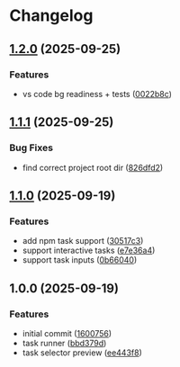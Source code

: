 # Changelog

## [1.2.0](https://github.com/chenasraf/vstask/compare/v1.1.1...v1.2.0) (2025-09-25)


### Features

* vs code bg readiness + tests ([0022b8c](https://github.com/chenasraf/vstask/commit/0022b8c06a6d99761e310c4419e0eb556e27f64c))

## [1.1.1](https://github.com/chenasraf/vstask/compare/v1.1.0...v1.1.1) (2025-09-25)


### Bug Fixes

* find correct project root dir ([826dfd2](https://github.com/chenasraf/vstask/commit/826dfd2b61ecd8f571d089cca21b381eaeea7846))

## [1.1.0](https://github.com/chenasraf/vstask/compare/v1.0.0...v1.1.0) (2025-09-19)


### Features

* add npm task support ([30517c3](https://github.com/chenasraf/vstask/commit/30517c3f24611377928a7891eb5be91ed02f3bc5))
* support interactive tasks ([e7e36a4](https://github.com/chenasraf/vstask/commit/e7e36a445363df9a2199a5c98ad4d164008a9939))
* support task inputs ([0b66040](https://github.com/chenasraf/vstask/commit/0b66040420c6cc1f58c4311fa6dfaef6b01e93af))

## 1.0.0 (2025-09-19)


### Features

* initial commit ([1600756](https://github.com/chenasraf/vstask/commit/1600756a59a47ccfcdbf1fdf6138d6f60d62f79a))
* task runner ([bbd379d](https://github.com/chenasraf/vstask/commit/bbd379d581498aa7f7867520a3b2f7ff8ebe7d20))
* task selector preview ([ee443f8](https://github.com/chenasraf/vstask/commit/ee443f809185f214bbe8a17dd3bf7a2491aef524))
